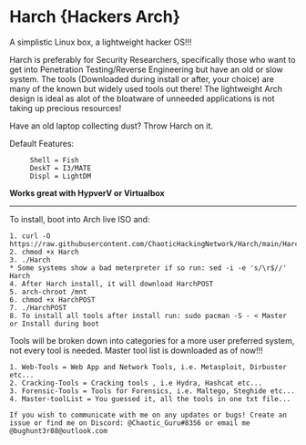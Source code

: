 # Harch {Hackers Arch} 

A simplistic Linux box, a lightweight hacker OS!!!

Harch is preferably for Security Researchers, specifically those who want to get into Penetration Testing/Reverse Engineering but have an old or slow system. The tools (Downloaded during install or after, your choice) are many of the known but widely used tools out there! The lightweight Arch design is ideal as alot of the bloatware of unneeded applications is not taking up precious resources!

Have an old laptop collecting dust? Throw Harch on it.

Default Features:

         Shell = Fish
         DeskT = I3/MATE 
         Displ = LightDM
        
 **Works great with HypverV or Virtualbox**
__________________________________________________________________________________________________________________________________________________________________

To install, boot into Arch live ISO and:
  
    1. curl -O https://raw.githubusercontent.com/ChaoticHackingNetwork/Harch/main/Harch
    2. chmod +x Harch
    3. ./Harch
    * Some systems show a bad meterpreter if so run: sed -i -e 's/\r$//' Harch 
    4. After Harch install, it will download HarchPOST
    5. arch-chroot /mnt
    6. chmod +x HarchPOST
    7. ./HarchPOST
    8. To install all tools after install run: sudo pacman -S - < Master or Install during boot

Tools will be broken down into categories for a more user preferred system, not every tool is needed. Master tool list is downloaded as of now!!!

    1. Web-Tools = Web App and Network Tools, i.e. Metasploit, Dirbuster etc...
    2. Cracking-Tools = Cracking tools , i.e Hydra, Hashcat etc...
    3. Forensic-Tools = Tools for Forensics, i.e. Maltego, Steghide etc...
    4. Master-toolList = You guessed it, all the tools in one txt file...
    
    If you wish to communicate with me on any updates or bugs! Create an issue or find me on Discord: @Chaotic_Guru#8356 or email me @bughunt3r88@outlook.com
  
